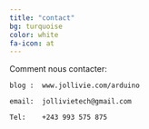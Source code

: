 ```yaml
---
title: "contact"
bg: turquoise
color: white
fa-icon: at
---
```


Comment nous contacter:
	
	blog : 	www.jollivie.com/arduino

	email: 	jollivietech@gmail.com

	Tel: 	+243 993 575 875









